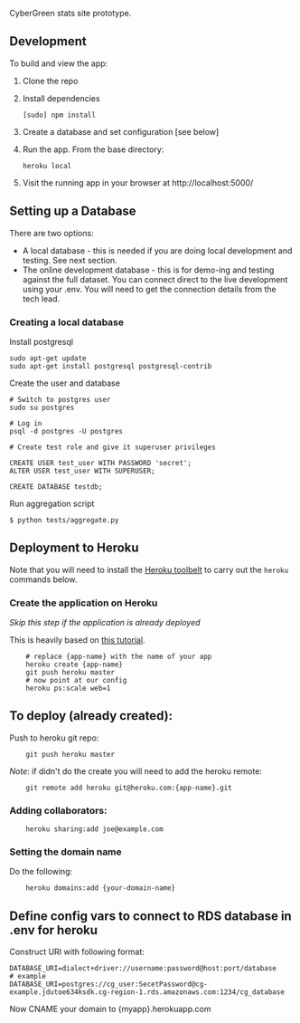 CyberGreen stats site prototype.

## Development

To build and view the app:

1. Clone the repo
2. Install dependencies

    ```
    [sudo] npm install
    ```

3. Create a database and set configuration [see below]

4. Run the app. From the base directory:

    ```
    heroku local
    ```

5. Visit the running app in your browser at http://localhost:5000/

## Setting up a Database

There are two options:

* A local database - this is needed if you are doing local development and testing. See next section.
* The online development database - this is for demo-ing and testing against
  the full dataset. You can connect direct to the live development using your
  .env. You will need to get the connection details from the tech lead.

### Creating a local database

Install postgresql

```
sudo apt-get update
sudo apt-get install postgresql postgresql-contrib
```

Create the user and database

```
# Switch to postgres user
sudo su postgres

# Log in 
psql -d postgres -U postgres

# Create test role and give it superuser privileges

CREATE USER test_user WITH PASSWORD 'secret';
ALTER USER test_user WITH SUPERUSER;

CREATE DATABASE testdb;
```

Run aggregation script

```
$ python tests/aggregate.py
```

## Deployment to Heroku

Note that you will need to install the [Heroku toolbelt](https://toolbelt.heroku.com/) to carry out the `heroku` commands below.

### Create the application on Heroku

*Skip this step if the application is already deployed*

This is heavily based on [this
tutorial](https://devcenter.heroku.com/articles/getting-started-with-nodejs#introduction).
```
    # replace {app-name} with the name of your app
    heroku create {app-name}
    git push heroku master
    # now point at our config
    heroku ps:scale web=1
```
## To deploy (already created):

Push to heroku git repo:
```
    git push heroku master
```
*Note*: if didn't do the create you will need to add the heroku remote:
```
    git remote add heroku git@heroku.com:{app-name}.git
```
### Adding collaborators:
```
    heroku sharing:add joe@example.com
```
### Setting the domain name

Do the following:
```
    heroku domains:add {your-domain-name}
```
## Define config vars to connect to RDS database in .env for heroku

Construct URI with following format:

```
DATABASE_URI=dialect+driver://username:password@host:port/database
# example
DATABASE_URI=postgres://cg_user:SecetPassword@cg-example.jdutoe634ksdk.cg-region-1.rds.amazonaws.com:1234/cg_database
```

Now CNAME your domain to {myapp}.herokuapp.com

